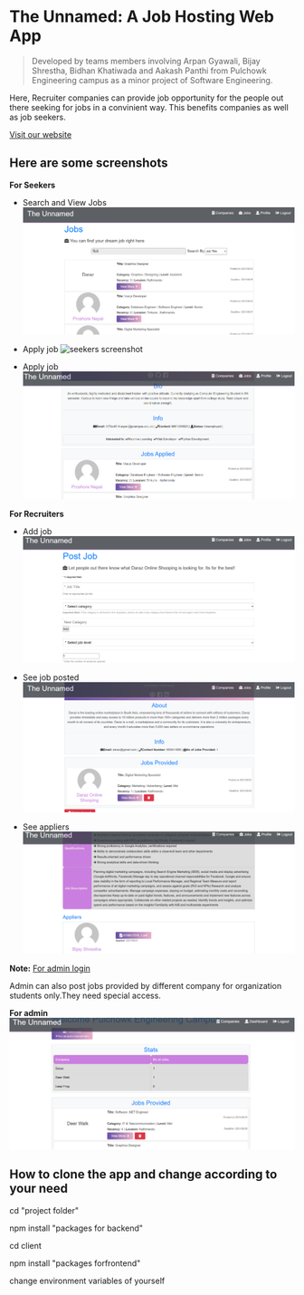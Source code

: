 # The Unnamed: A Job Hosting Web App

> Developed by teams members involving Arpan Gyawali, Bijay Shrestha, Bidhan Khatiwada and Aakash Panthi from Pulchowk Engineering campus as a minor project of Software Engineering.

Here, Recruiter companies can provide job opportunity for the people out there seeking for jobs in a convinient way. This benefits companies as well as job seekers.

[Visit our website](https://damp-spire-73123.herokuapp.com/)

## Here are some screenshots

**For Seekers**

- Search and View Jobs
  ![seekers screenshot](seeker.png)

- Apply job
  ![seekers screenshot](seeker2.png)

- Apply job
  ![seekers screenshot](seeker1.png)

**For Recruiters**

- Add job
  ![recruiters screenshot](recruiter.png)

- See job posted
  ![recruiters screenshot](recruiter1.png)

- See appliers
  ![recruiters screenshot](recruiter2.png)

**Note:**
[For admin login](https://damp-spire-73123.herokuapp.com/login-admin/)

Admin can also post jobs provided by different company for organization students only.They need special access.

**For admin**
![admin screenshot](admin.png)

## How to clone the app and change according to your need

cd "project folder"

npm install "packages for backend"

cd client

npm install "packages forfrontend"

change environment variables of yourself
